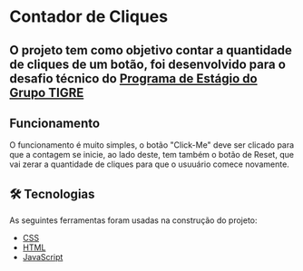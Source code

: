 # Contador de Cliques

## O projeto tem como objetivo contar a quantidade de cliques de um botão, foi desenvolvido para o desafio técnico do [Programa de Estágio do Grupo TIGRE](https://www.tigre.com.br/programajovensferas)

## Funcionamento

O funcionamento é muito simples, o botão "Click-Me" deve ser clicado para que a contagem se inicie, ao lado deste, tem também o botão de Reset, que vai zerar a quantidade de cliques para que o usuuário comece novamente.

## 🛠 Tecnologias

As seguintes ferramentas foram usadas na construção do projeto:

- [CSS](https://www.w3.org/Style/CSS/Overview.en.html)
- [HTML](https://html.spec.whatwg.org/multipage/)
- [JavaScript](https://www.javascript.com)